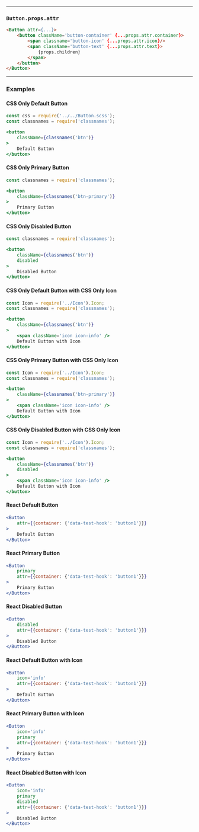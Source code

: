 ______________________________________________________________________________

### `Button.props.attr`

```html
<Button attr={...}>
    <button className='button-container' {...props.attr.container}>
        <span classname='button-icon' {...props.attr.icon}/>
        <span className='button-text' {...props.attr.text}>
            {props.children}
        </span>
    </button>
</Button>
```

______________________________________________________________________________

### Examples

#### CSS Only Default Button

```jsx
const css = require('../../Button.scss');
const classnames = require('classnames');

<button
    className={classnames('btn')}
>
    Default Button
</button>
```

#### CSS Only Primary Button

```jsx
const classnames = require('classnames');

<button
    className={classnames('btn-primary')}
>
    Primary Button
</button>
```

#### CSS Only Disabled Button

```jsx
const classnames = require('classnames');

<button
    className={classnames('btn')}
    disabled
>
    Disabled Button
</button>
```

#### CSS Only Default Button with CSS Only Icon

```jsx
const Icon = require('../Icon').Icon;
const classnames = require('classnames');

<button
    className={classnames('btn')}
>
    <span className='icon icon-info' />
    Default Button with Icon
</button>
```

#### CSS Only Primary Button with CSS Only Icon

```jsx
const Icon = require('../Icon').Icon;
const classnames = require('classnames');

<button
    className={classnames('btn-primary')}
>
    <span className='icon icon-info' />
    Default Button with Icon
</button>
```

#### CSS Only Disabled Button with CSS Only Icon

```jsx
const Icon = require('../Icon').Icon;
const classnames = require('classnames');

<button
    className={classnames('btn')}
    disabled
>
    <span className='icon icon-info' />
    Default Button with Icon
</button>
```

#### React Default Button

```jsx
<Button
    attr={{container: {'data-test-hook': 'button1'}}}
>
    Default Button
</Button>
```

#### React Primary Button

```jsx
<Button
    primary
    attr={{container: {'data-test-hook': 'button1'}}}
>
    Primary Button
</Button>
```

#### React Disabled Button

```jsx
<Button
    disabled
    attr={{container: {'data-test-hook': 'button1'}}}
>
    Disabled Button
</Button>
```

#### React Default Button with Icon

```jsx
<Button
    icon='info'
    attr={{container: {'data-test-hook': 'button1'}}}
>
    Default Button
</Button>
```

#### React Primary Button with Icon

```jsx
<Button
    icon='info'
    primary
    attr={{container: {'data-test-hook': 'button1'}}}
>
    Primary Button
</Button>
```

#### React Disabled Button with Icon

```jsx
<Button
    icon='info'
    primary
    disabled
    attr={{container: {'data-test-hook': 'button1'}}}
>
    Disabled Button
</Button>
```